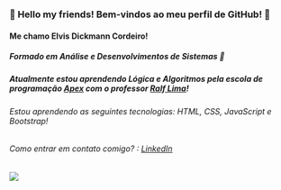###    🤘  Hello my friends! Bem-vindos ao meu perfil de GitHub! 🤘
#### Me chamo Elvis Dickmann Cordeiro!
##### Formado em Análise e Desenvolvimentos de Sistemas 🚀 
##### Atualmente estou aprendendo Lógica e Algoritmos pela escola de programação [Apex](https://apexensino.com.br/) com o professor [Ralf Lima](https://ralflima.com/)! 
###### Estou aprendendo as seguintes tecnologias: HTML, CSS, JavaScript e Bootstrap!
###### Como entrar em contato comigo? : [LinkedIn](https://www.linkedin.com/in/elvisdickmann/) 
  
 <div > <img src="https://media1.tenor.com/m/IVCnKbtTeRQAAAAC/programming-computer.gif"></div>   
